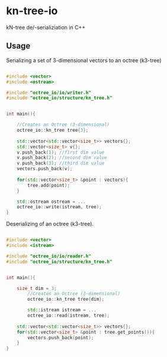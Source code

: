 # kn-tree-io
kN-tree  de/-serializiation in C++ 


## Usage

Serializing a set of 3-dimensional vectors to an octree (k3-tree)

```C++

#include <vector>
#include <ostream>

#include "octree_io/io/writer.h"
#include "octree_io/structure/kn_tree.h"


int main(){

	//Creates an Octree (3-dimensional)
	octree_io::kn_tree tree{3};
	
	std::vector<std::vector<size_t>> vectors{};
	std::vector<size_t> v{};
	v.push_back(1); //first dim value
	v.push_back(2); //second dim value
	v.push_back(3); //third dim value
	vectors.push_back(v);
	
	for(std::vector<size_t> &point : vectors){
		tree.add(point);
	}

	std::ostream ostream = ...
	octree_io::write(istream, tree);
}

```

Deserializing of an octree (k3-tree). 

```C++

#include <vector>
#include <istream>

#include "octree_io/io/reader.h"
#include "octree_io/structure/kn_tree.h"


int main(){

	size_t dim = 3;
        //Creates an Octree (3-dimensional)
        octree_io::kn_tree tree{dim};

        std::istream istream = ...
        octree_io::read(istream, tree);
	
	std::vector<std::vector<size_t>> vectors{};	
	for(std::vector<size_t> &point : tree.get_points()){
		vectors.push_back(point);
	}
}


```


